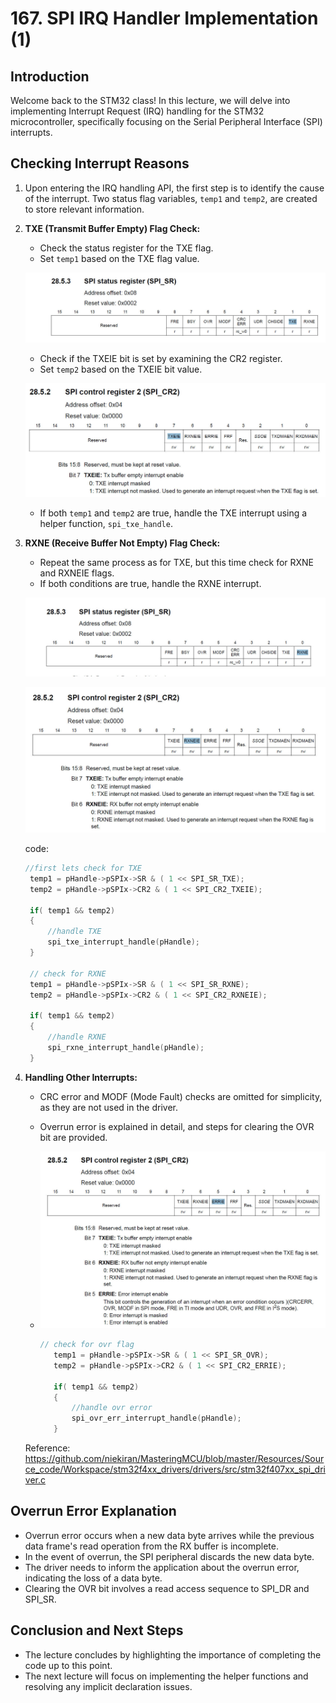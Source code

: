 # 167. SPI IRQ Handler Implementation (1)



## Introduction

Welcome back to the STM32 class! In this lecture, we will delve into implementing Interrupt Request (IRQ) handling for the STM32 microcontroller, specifically focusing on the Serial Peripheral Interface (SPI) interrupts.

## Checking Interrupt Reasons

1. Upon entering the IRQ handling API, the first step is to identify the cause of the interrupt. Two status flag variables, `temp1` and `temp2`, are created to store relevant information.

2. **TXE (Transmit Buffer Empty) Flag Check:**

   - Check the status register for the TXE flag.
   - Set `temp1` based on the TXE flag value.

   ![01](https://github.com/knightsummon/Mastering-Microcontroller-and-Embedded-Driver-Development/blob/main/46.%20SPI%20Driver%20API%20IRQ%20Handling/167.%20SPI%20IRQ%20Handler%20Implementation%20(1).assets/01.jpg)

   - Check if the TXEIE bit is set by examining the CR2 register.
   - Set `temp2` based on the TXEIE bit value.

   ![02](https://github.com/knightsummon/Mastering-Microcontroller-and-Embedded-Driver-Development/blob/main/46.%20SPI%20Driver%20API%20IRQ%20Handling/167.%20SPI%20IRQ%20Handler%20Implementation%20(1).assets/02.jpg)

   - If both `temp1` and `temp2` are true, handle the TXE interrupt using a helper function, `spi_txe_handle`.

3. **RXNE (Receive Buffer Not Empty) Flag Check:**

   - Repeat the same process as for TXE, but this time check for RXNE and RXNEIE flags.
   - If both conditions are true, handle the RXNE interrupt.

   ![03](https://github.com/knightsummon/Mastering-Microcontroller-and-Embedded-Driver-Development/blob/main/46.%20SPI%20Driver%20API%20IRQ%20Handling/167.%20SPI%20IRQ%20Handler%20Implementation%20(1).assets/03.jpg)

   ![04](https://github.com/knightsummon/Mastering-Microcontroller-and-Embedded-Driver-Development/blob/main/46.%20SPI%20Driver%20API%20IRQ%20Handling/167.%20SPI%20IRQ%20Handler%20Implementation%20(1).assets/04.jpg)

   code:

   ```c
   //first lets check for TXE
   	temp1 = pHandle->pSPIx->SR & ( 1 << SPI_SR_TXE);
   	temp2 = pHandle->pSPIx->CR2 & ( 1 << SPI_CR2_TXEIE);
   
   	if( temp1 && temp2)
   	{
   		//handle TXE
   		spi_txe_interrupt_handle(pHandle);
   	}
   
   	// check for RXNE
   	temp1 = pHandle->pSPIx->SR & ( 1 << SPI_SR_RXNE);
   	temp2 = pHandle->pSPIx->CR2 & ( 1 << SPI_CR2_RXNEIE);
   
   	if( temp1 && temp2)
   	{
   		//handle RXNE
   		spi_rxne_interrupt_handle(pHandle);
   	}
   ```

   

4. **Handling Other Interrupts:**

   - CRC error and MODF (Mode Fault) checks are omitted for simplicity, as they are not used in the driver.

   - Overrun error is explained in detail, and steps for clearing the OVR bit are provided.

   - ![05](https://github.com/knightsummon/Mastering-Microcontroller-and-Embedded-Driver-Development/blob/main/46.%20SPI%20Driver%20API%20IRQ%20Handling/167.%20SPI%20IRQ%20Handler%20Implementation%20(1).assets/05.jpg)

     ```c
     // check for ovr flag
     	temp1 = pHandle->pSPIx->SR & ( 1 << SPI_SR_OVR);
     	temp2 = pHandle->pSPIx->CR2 & ( 1 << SPI_CR2_ERRIE);
     
     	if( temp1 && temp2)
     	{
     		//handle ovr error
     		spi_ovr_err_interrupt_handle(pHandle);
     	}
     
     ```

   Reference: https://github.com/niekiran/MasteringMCU/blob/master/Resources/Source_code/Workspace/stm32f4xx_drivers/drivers/src/stm32f407xx_spi_driver.c

   

## Overrun Error Explanation

- Overrun error occurs when a new data byte arrives while the previous data frame's read operation from the RX buffer is incomplete.
- In the event of overrun, the SPI peripheral discards the new data byte.
- The driver needs to inform the application about the overrun error, indicating the loss of a data byte.
- Clearing the OVR bit involves a read access sequence to SPI_DR and SPI_SR.

## Conclusion and Next Steps

- The lecture concludes by highlighting the importance of completing the code up to this point.
- The next lecture will focus on implementing the helper functions and resolving any implicit declaration issues.
